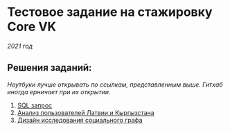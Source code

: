 # Тестовое задание на стажировку Core VK

*2021 год*

## Решения заданий:

*Ноутбуки лучше открывать по ссылкам, представленным выше. Гитхаб иногда ерничает при их открытии.*


1. [SQL запрос](https://nbviewer.jupyter.org/github/Phinnik/vk_test_core/blob/master/task_1.ipynb)
1. [Анализ пользователей Латвии и Кыргызстана](https://nbviewer.jupyter.org/github/Phinnik/vk_test_core/blob/master/task_2.ipynb)
1. [Дизайн исследования социального графа](https://github.com/Phinnik/vk_test_core/blob/master/task_3.md)
